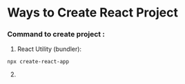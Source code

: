# Ways to Create React Project

### Command to create project :
1) React Utility (bundler): 

```react 
npx create-react-app
```
2) 